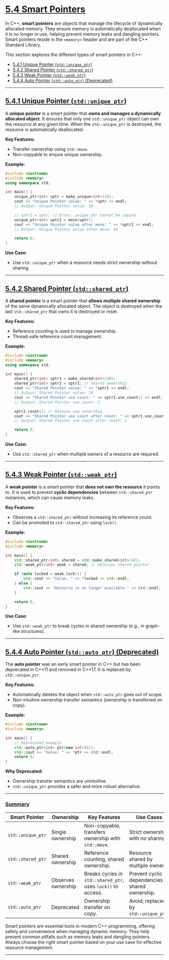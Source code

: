 # [5.4 Smart Pointers](#54-smart-pointers)

In C++, **smart pointers** are objects that manage the lifecycle of dynamically allocated memory. They ensure memory is automatically deallocated when it is no longer in use, helping prevent memory leaks and dangling pointers. Smart pointers reside in the `<memory>` header and are part of the C++ Standard Library.

This section explores the different types of smart pointers in C++:

- [5.4.1 Unique Pointer (`std::unique_ptr`)](#541-unique-pointer-stdunique_ptr)
- [5.4.2 Shared Pointer (`std::shared_ptr`)](#542-shared-pointer-stdshared_ptr)
- [5.4.3 Weak Pointer (`std::weak_ptr`)](#543-weak-pointer-stdweak_ptr)
- [5.4.4 Auto Pointer (`std::auto_ptr`) (Deprecated)](#544-auto-pointer-stdauto_ptr-deprecated)

---

## [5.4.1 Unique Pointer (`std::unique_ptr`)](#541-unique-pointer-stdunique_ptr)

A **unique pointer** is a smart pointer that **owns and manages a dynamically allocated object**. It ensures that only one `std::unique_ptr` object can own the resource at any given time. When the `std::unique_ptr` is destroyed, the resource is automatically deallocated.

**Key Features:**
- Transfer ownership using `std::move`.
- Non-copyable to ensure unique ownership.

**Example:**
```cpp
#include <iostream>
#include <memory>
using namespace std;

int main() {
    unique_ptr<int> uptr = make_unique<int>(10);
    cout << "Unique Pointer value: " << *uptr << endl;
    // Output: Unique Pointer value: 10

    // uptr2 = uptr; // Error: unique_ptr cannot be copied
    unique_ptr<int> uptr2 = move(uptr);
    cout << "Unique Pointer value after move: " << *uptr2 << endl;
    // Output: Unique Pointer value after move: 10

    return 0;
}
```

**Use Case:** 
- Use `std::unique_ptr` when a resource needs strict ownership without sharing.

---

## [5.4.2 Shared Pointer (`std::shared_ptr`)](#542-shared-pointer-stdshared_ptr)

A **shared pointer** is a smart pointer that **allows multiple shared ownership** of the same dynamically allocated object. The object is destroyed when the last `std::shared_ptr` that owns it is destroyed or reset.

**Key Features:**
- Reference counting is used to manage ownership.
- Thread-safe reference count management.

**Example:**
```cpp
#include <iostream>
#include <memory>
using namespace std;

int main() {
    shared_ptr<int> sptr1 = make_shared<int>(20);
    shared_ptr<int> sptr2 = sptr1; // Shared ownership
    cout << "Shared Pointer value: " << *sptr1 << endl;
    // Output: Shared Pointer value: 20
    cout << "Shared Pointer use count: " << sptr1.use_count() << endl;
    // Output: Shared Pointer use count: 2

    sptr2.reset(); // Release one ownership
    cout << "Shared Pointer use count after reset: " << sptr1.use_count() << endl;
    // Output: Shared Pointer use count after reset: 1

    return 0;
}
```

**Use Case:**
- Use `std::shared_ptr` when multiple owners of a resource are required.

---

## [5.4.3 Weak Pointer (`std::weak_ptr`)](#543-weak-pointer-stdweak_ptr)

A **weak pointer** is a smart pointer that **does not own the resource** it points to. It is used to prevent **cyclic dependencies** between `std::shared_ptr` instances, which can cause memory leaks.

**Key Features:**
- Observes a `std::shared_ptr` without increasing its reference count.
- Can be promoted to `std::shared_ptr` using `lock()`.

**Example:**
```cpp
#include <iostream>
#include <memory>

int main() {
    std::shared_ptr<int> shared = std::make_shared<int>(42);
    std::weak_ptr<int> weak = shared; // Observes shared pointer

    if (auto locked = weak.lock()) {
        std::cout << "Value: " << *locked << std::endl;
    } else {
        std::cout << "Resource is no longer available." << std::endl;
    }

    return 0;
}
```

**Use Case:**
- Use `std::weak_ptr` to break cycles in shared ownership (e.g., in graph-like structures).

---

## [5.4.4 Auto Pointer (`std::auto_ptr`) (Deprecated)](#544-auto-pointer-stdauto_ptr-deprecated)

The **auto pointer** was an early smart pointer in C++ but has been deprecated in C++11 and removed in C++17. It is replaced by `std::unique_ptr`.

**Key Features:**
- Automatically deletes the object when `std::auto_ptr` goes out of scope.
- Non-intuitive ownership transfer semantics (ownership is transferred on copy).

**Example:**
```cpp
#include <iostream>
#include <memory>

int main() {
    // Deprecated example
    std::auto_ptr<int> ptr(new int(42));
    std::cout << "Value: " << *ptr << std::endl;
    return 0;
}
```

**Why Deprecated:**
- Ownership transfer semantics are unintuitive.
- `std::unique_ptr` provides a safer and more robust alternative.

---

### [Summary](#summary)

| **Smart Pointer**    | **Ownership**         | **Key Features**                                           | **Use Cases**                                          |
|-----------------------|-----------------------|-----------------------------------------------------------|-------------------------------------------------------|
| `std::unique_ptr`     | Single ownership     | Non-copyable, transfers ownership with `std::move`.       | Strict ownership with no sharing.                    |
| `std::shared_ptr`     | Shared ownership     | Reference counting, shared ownership.                     | Resource shared by multiple owners.                  |
| `std::weak_ptr`       | Observes ownership   | Breaks cycles in `std::shared_ptr`, uses `lock()` to access. | Prevent cyclic dependencies in shared ownership.      |
| `std::auto_ptr`       | Deprecated           | Ownership transfer on copy.                               | Avoid; replaced by `std::unique_ptr`.                |

Smart pointers are essential tools in modern C++ programming, offering safety and convenience when managing dynamic memory. They help prevent common pitfalls such as memory leaks and dangling pointers. Always choose the right smart pointer based on your use case for effective resource management.

---
